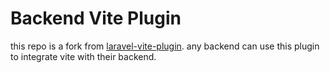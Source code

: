 # Backend Vite Plugin

this repo is a fork from [laravel-vite-plugin](https://github.com/laravel/vite-plugin). any backend can use this plugin to integrate vite with their backend.
